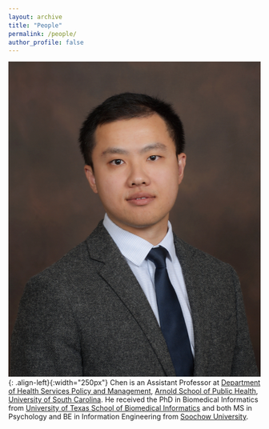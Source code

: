 ```yaml
---
layout: archive
title: "People"
permalink: /people/
author_profile: false
---
```


![image-left](/assets/images/avatar_ChenLiang.jpg){: .align-left}{:width="250px"}
Chen is an Assistant Professor at [Department of Health Services Policy and Management](https://www.sc.edu/study/colleges_schools/public_health/study/areas_of_study/health_services_policy_and_management/index.php), [Arnold School of Public Health](https://www.sc.edu/study/colleges_schools/public_health/index.php), [University of South Carolina](https://sc.edu). He received the PhD in Biomedical Informatics from [University of Texas School of Biomedical Informatics](https://sbmi.uth.edu) and both MS in Psychology and BE in Information Engineering from [Soochow University](http://eng.suda.edu.cn). 
